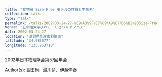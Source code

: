 ```yaml
---
title: "食物網 Size-Free モデルの性質と生態系"
collection: talks
type: "Talk"
permalink: /talks/2002-03-24-27-%E9%A3%9F%E7%89%A9%E7%B6%B2%20Size-Free%20%E3%83%A2%E3%83%87%E3%83%AB%E3%81%AE%E6%80%A7%E8%B3%AA
venue: "立命館大学びわこ・くさつキャンパス"
date: 2002-03-24-27
location: "滋賀県草津市野路東"
latitude: "34.982077"
longitude: "135.963718"
---
```


2002年日本物理学会第57回年会

Author(s): 島田尚、湯川諭、伊藤伸泰
